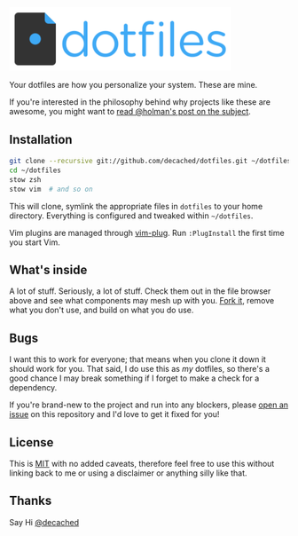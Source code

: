 <img src="extra/logo.png" alt="dotfiles logo" width="400">

Your dotfiles are how you personalize your system. These are mine.

If you're interested in the philosophy behind why projects like these are awesome, you might want to [read @holman's post on the subject][1].

## Installation

```bash
git clone --recursive git://github.com/decached/dotfiles.git ~/dotfiles
cd ~/dotfiles
stow zsh
stow vim  # and so on
```

This will clone, symlink the appropriate files in `dotfiles` to your home directory. Everything is configured and tweaked within `~/dotfiles`.

Vim plugins are managed through [vim-plug][2]. Run `:PlugInstall` the first time you start Vim.

## What's inside

A lot of stuff. Seriously, a lot of stuff. Check them out in the file browser above and see what components may mesh up with you. [Fork it][3], remove what you don't use, and build on what you do use.

## Bugs

I want this to work for everyone; that means when you clone it down it should work for you. That said, I do use this as *my* dotfiles, so there's a good chance I may break something if I forget to make a check for a dependency.

If you're brand-new to the project and run into any blockers, please [open an issue][4] on this repository and I'd love to get it fixed for you!

## License

This is [MIT][5] with no added caveats, therefore feel free to use this without linking back to me or using a disclaimer or anything silly like that.

## Thanks

Say Hi [@decached](https://twitter.com/decached)

[1]: http://zachholman.com/2010/08/dotfiles-are-meant-to-be-forked/
[2]: https://github.com/junegunn/vim-plug
[3]: https://github.com/decached/dotfiles/fork
[4]: https://github.com/decached/dotfiles/issues
[5]: LICENSE.md
